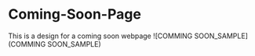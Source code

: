# Coming-Soon-Page
This is a design for a coming soon webpage
![COMMING SOON_SAMPLE](COMMING SOON_SAMPLE)
